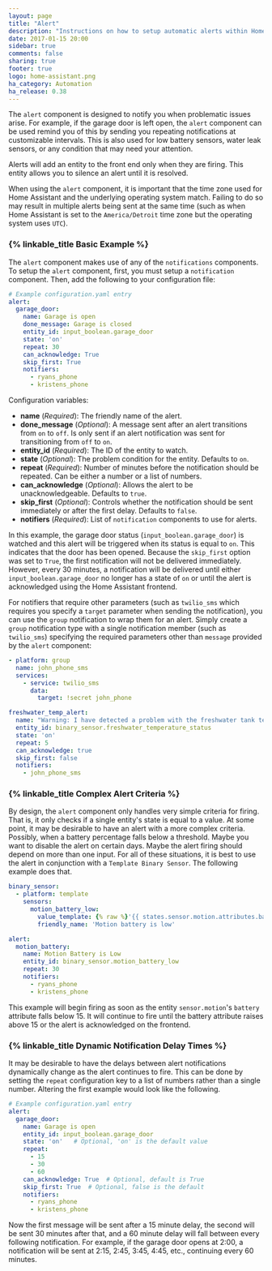 ```yaml
---
layout: page
title: "Alert"
description: "Instructions on how to setup automatic alerts within Home Assistant."
date: 2017-01-15 20:00
sidebar: true
comments: false
sharing: true
footer: true
logo: home-assistant.png
ha_category: Automation
ha_release: 0.38
---
```


The `alert` component is designed to notify you when problematic issues arise. For example, if the garage door is left open, the `alert` component can be used remind you of this by sending you repeating notifications at customizable intervals. This is also used for low battery sensors, water leak sensors, or any condition that may need your attention.

Alerts will add an entity to the front end only when they are firing. This entity allows you to silence an alert until it is resolved.

When using the `alert` component, it is important that the time zone used for Home Assistant and the underlying operating system match. Failing to do so may result in multiple alerts being sent at the same time (such as when Home Assistant is set to the `America/Detroit` time zone but the operating system uses `UTC`).

### {% linkable_title Basic Example %}

The `alert` component makes use of any of the `notifications` components. To setup the `alert` component, first, you must setup a `notification` component. Then, add the following to your configuration file:

```yaml
# Example configuration.yaml entry
alert:
  garage_door:
    name: Garage is open
    done_message: Garage is closed
    entity_id: input_boolean.garage_door
    state: 'on'
    repeat: 30
    can_acknowledge: True
    skip_first: True
    notifiers:
      - ryans_phone
      - kristens_phone
```
Configuration variables:

- **name** (*Required*): The friendly name of the alert.
- **done_message** (*Optional*): A message sent after an alert transitions from `on` to `off`.  Is only sent if an alert notification was sent for transitioning from `off` to `on`.
- **entity_id** (*Required*): The ID of the entity to watch.
- **state** (*Optional*): The problem condition for the entity. Defaults to `on`.
- **repeat** (*Required*): Number of minutes before the notification should be repeated. Can be either a number or a list of numbers.
- **can_acknowledge** (*Optional*): Allows the alert to be unacknowledgeable. Defaults to `true`.
- **skip_first** (*Optional*): Controls whether the notification should be sent immediately or after the first delay. Defaults to `false`.
- **notifiers** (*Required*): List of `notification` components to use for alerts.

In this example, the garage door status (`input_boolean.garage_door`) is watched and this alert will be triggered when its status is equal to `on`. This indicates that the door has been opened. Because the `skip_first` option was set to `True`, the first notification will not be delivered immediately. However, every 30 minutes, a notification will be delivered until either `input_boolean.garage_door` no longer has a state of `on` or until the alert is acknowledged using the Home Assistant frontend.

For notifiers that require other parameters (such as `twilio_sms` which requires you specify a `target` parameter when sending the notification), you can use the `group` notification to wrap them for an alert. Simply create a `group` notification type with a single notification member (such as `twilio_sms`) specifying the required parameters other than `message` provided by the `alert` component:

```yaml
- platform: group
  name: john_phone_sms
  services:
    - service: twilio_sms
      data:
        target: !secret john_phone
```

```yaml
freshwater_temp_alert:
  name: "Warning: I have detected a problem with the freshwater tank temperature"
  entity_id: binary_sensor.freshwater_temperature_status
  state: 'on'
  repeat: 5
  can_acknowledge: true
  skip_first: false
  notifiers:
    - john_phone_sms
```

### {% linkable_title Complex Alert Criteria %}

By design, the `alert` component only handles very simple criteria for firing. That is, it only checks if a single entity's state is equal to a value. At some point, it may be desirable to have an alert with a more complex criteria. Possibly, when a battery percentage falls below a threshold. Maybe you want to disable the alert on certain days. Maybe the alert firing should depend on more than one input. For all of these situations, it is best to use the alert in conjunction with a `Template Binary Sensor`. The following example does that.

```yaml
binary_sensor:
  - platform: template
    sensors:
      motion_battery_low:
        value_template: {% raw %}'{{ states.sensor.motion.attributes.battery < 15 }}'{% endraw %}
        friendly_name: 'Motion battery is low'

alert:
  motion_battery:
    name: Motion Battery is Low
    entity_id: binary_sensor.motion_battery_low
    repeat: 30
    notifiers:
      - ryans_phone
      - kristens_phone
```

This example will begin firing as soon as the entity `sensor.motion`'s `battery` attribute falls below 15. It will continue to fire until the battery attribute raises above 15 or the alert is acknowledged on the frontend.

### {% linkable_title Dynamic Notification Delay Times %}

It may be desirable to have the delays between alert notifications dynamically change as the alert continues to fire. This can be done by setting the `repeat` configuration key to a list of numbers rather than a single number. Altering the first example would look like the following.

```yaml
# Example configuration.yaml entry
alert:
  garage_door:
    name: Garage is open
    entity_id: input_boolean.garage_door
    state: 'on'   # Optional, 'on' is the default value
    repeat:
      - 15
      - 30
      - 60
    can_acknowledge: True  # Optional, default is True
    skip_first: True  # Optional, false is the default
    notifiers:
      - ryans_phone
      - kristens_phone
```

Now the first message will be sent after a 15 minute delay, the second will be sent 30 minutes after that, and a 60 minute delay will fall between every following notification. For example, if the garage door opens at 2:00, a notification will be sent at 2:15, 2:45, 3:45, 4:45, etc., continuing every 60 minutes.
